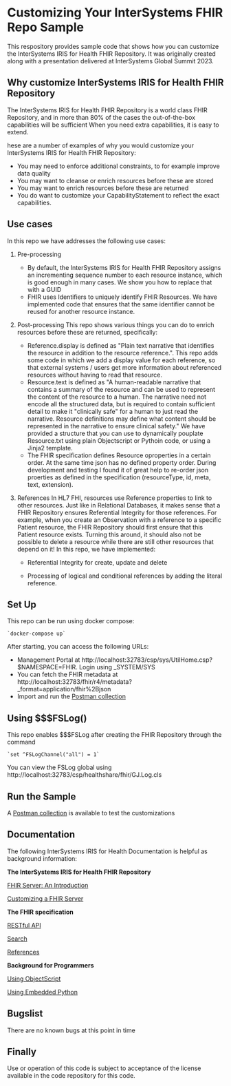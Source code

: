 # Customizing Your InterSystems FHIR Repo Sample
This respository provides sample code that shows how you can customize the InterSystems IRIS for Health FHIR Repository.
It was originally created along with a presentation delivered at InterSystems Global Summit 2023.

## Why customize InterSystems IRIS for Health FHIR Repository
The InterSystems IRIS for Health FHIR Repository is a world class FHIR Repository, and in more than 80% of the cases the out-of-the-box capabilities will be sufficient
When you need extra capabilities, it is easy to extend.

hese are a number of examples of why you would customize your InterSystems IRIS for Health FHIR Repository:
-	You may need to enforce additional constraints, to for example improve data quality
-	You may want to cleanse or enrich resources before these are stored
-	You may want to enrich resources before these are returned
-	You do want to customize your CapabilityStatement to reflect the exact capabilities.

## Use cases
In this repo we have addresses the following use cases:
1. Pre-processing
   - By default, the InterSystems IRIS for Health FHIR Repository assigns an incrementing sequence number to each resource instance, which is good enough in many cases. We show you how to replace that with a GUID 
   - FHIR uses Identifiers to uniquely identify FHIR Resources. We have implemented code that ensures that the same identifier cannot be reused for another resource instance.

2. Post-processing
This repo shows various things you can do to enrich resources before these are returned, specifically:
   - Reference.display is defined as "Plain text narrative that identifies the resource in addition to the resource reference.". This repo adds some code in which we add a display value for each reference, so that external systems / users get more information about referenced resources without having to read that resource.
   - Resource.text is defined as "A human-readable narrative that contains a summary of the resource and can be used to represent the content of the resource to a human. The narrative need not encode all the structured data, but is required to contain sufficient detail to make it "clinically safe" for a human to just read the narrative. Resource definitions may define what content should be represented in the narrative to ensure clinical safety." We have provided a structure that you can use to dynamically pouplate Resource.txt using plain Objectscript or Pythoin code, or using a Jinja2 template.
   - The FHIR specification defines Resource oproperties in a certain order. At the same time json has no defined property order. During development and testing I found it of great help to re-order json proerties as defined in the specification (resourceType, id, meta, text, extension). 

3. References
In HL7 FHI, resources use Reference properties to link to other resources. Just like in Relational Databases, it makes sense that a FHIR Repository ensures Referential Integrity for those references. For example, when you create an Observation with a reference to a specific Patient resource, the FHIR Repository should first ensure that this Patient resource exists. Turning this around, it should also not be possible to delete a resource while there are still other resources that depend on it! In this repo, we have implemented:
   - Referential Integrity for create, update and delete

   - Processing of logical and conditional references by adding the literal reference.
 
## Set Up
This repo can be run using docker compose:

    `docker-compose up`

After starting, you can access the following URLs:
- Management Portal at http://localhost:32783/csp/sys/UtilHome.csp?$NAMESPACE=FHIR. Login using _SYSTEM/SYS
- You can fetch the FHIR metadata at http://localhost:32783/fhir/r4/metadata?_format=application/fhir%2Bjson 
- Import and run the [Postman collection](https://github.com/intersystems/SamplesCustomizingYourFHIRRepo/blob/2718e8db7973206cacbb4ffdd2c05e91e5d033b3/My%20Customized%20FHIR%20Server.postman_collection.json) 
 

## Using $$$FSLog()
This repo enables $$$FSLog after creating the FHIR Repository through the command 

    `set ^FSLogChannel("all") = 1`

You can view the FSLog global using http://localhost:32783/csp/healthshare/fhir/GJ.Log.cls

## Run the Sample
A [Postman collection](https://github.com/intersystems/SamplesCustomizingYourFHIRRepo/blob/2718e8db7973206cacbb4ffdd2c05e91e5d033b3/My%20Customized%20FHIR%20Server.postman_collection.json) is available to test the customizations

## Documentation
The following InterSystems IRIS for Health Documentation is helpful as background information:

**The InterSystems IRIS for Health FHIR Repository**

[FHIR Server: An Introduction](https://docs.intersystems.com/irisforhealth20231/csp/docbook/Doc.View.cls?KEY=HXFHIR_server_intro)

[Customizing a FHIR Server](https://docs.intersystems.com/irisforhealth20231/csp/docbook/DocBook.UI.Page.cls?KEY=HXFHIR_server_customize_arch)

**The FHIR specification**

[RESTful API](https://hl7.org/fhir/R4/http.html)

[Search](https://hl7.org/fhir/R4/search.html)

[References](https://hl7.org/fhir/R4/references.html)

**Background for Programmers**

[Using ObjectScript](https://docs.intersystems.com/irislatest/csp/docbook/DocBook.UI.Page.cls?KEY=GCOS_intro)

[Using Embedded Python](https://docs.intersystems.com/irislatest/csp/docbook/DocBook.UI.Page.cls?KEY=AFL_epython)

## Bugslist
There are no known bugs at this point in time

## Finally
Use or operation of this code is subject to acceptance of the license available in the code repository for this code.

